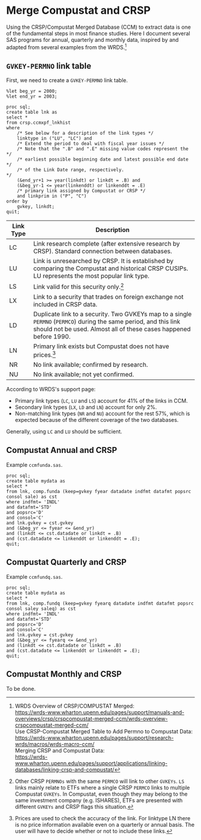 # Merge Compustat and CRSP

Using the CRSP/Compustat Merged Database (CCM) to extract data is one of the
fundamental steps in most finance studies. Here I document several SAS programs
for annual, quarterly and monthly data, inspired by and adapted from several
examples from the WRDS.[^4]

## `GVKEY-PERMNO` link table

First, we need to create a `GVKEY-PERMNO` link table.

```sas linenums="1" hl_lines="9 11"
%let beg_yr = 2000;
%let end_yr = 2003;

proc sql;
create table lnk as
select *
from crsp.ccmxpf_lnkhist
where
    /* See below for a description of the link types */
    linktype in ("LU", "LC") and
    /* Extend the period to deal with fiscal year issues */
    /* Note that the ".B" and ".E" missing value codes represent the   */
    /* earliest possible beginning date and latest possible end date   */
    /* of the Link Date range, respectively.                           */
    (&end_yr+1 >= year(linkdt) or linkdt = .B) and 
    (&beg_yr-1 <= year(linkenddt) or linkenddt = .E)
    /* primary link assigned by Compustat or CRSP */
    and linkprim in ("P", "C") 
order by 
    gvkey, linkdt;
quit;
```

| Link Type | Description                                                                                                                                                                            |
|-----------|----------------------------------------------------------------------------------------------------------------------------------------------------------------------------------------|
| LC        | Link research complete (after extensive research by CRSP). Standard connection between databases.                                                                                      |
| LU        | Link is unresearched by CRSP. It is established by comparing the Compustat and historical CRSP CUSIPs. LU represents the most popular link type.                                       |
| LS        | Link valid for this security only.[^1]                                                                                                                                                 |
| LX        | Link to a security that trades on foreign exchange not included in CRSP data.                                                                                                          |
| LD        | Duplicate link to a security. Two GVKEYs map to a single `PERMNO` (`PERMCO`) during the same period, and this link should not be used. Almost all of these cases happened before 1990. |
| LN        | Primary link exists but Compustat does not have prices.[^2]                                                                                                                            |
| NR        | No link available; confirmed by research.                                                                                                                                              |
| NU        | No link available; not yet confirmed.                                                                                                                                                  |



According to WRDS's support page: 

* Primary link types (`LC`, `LU` and `LS`) account for 41% of the links in CCM.
* Secondary link types (`LX`, `LD` and `LN`) account for only 2%. 
* Non-matching link types (`NR` and `NU`) account for the rest 57%, which is
  expected because of the different coverage of the two databases.

Generally, using `LC` and `LU` should be sufficient.

## Compustat Annual and CRSP

Example `ccmfunda.sas`.

```sas linenums="1"
proc sql;
create table mydata as 
select *
from lnk, comp.funda (keep=gvkey fyear datadate indfmt datafmt popsrc consol sale) as cst
where indfmt= 'INDL' 
and datafmt='STD' 
and popsrc='D' 
and consol='C' 
and lnk.gvkey = cst.gvkey
and (&beg_yr <= fyear <= &end_yr) 
and (linkdt <= cst.datadate or linkdt = .B) 
and (cst.datadate <= linkenddt or linkenddt = .E);
quit;
```

## Compustat Quarterly and CRSP

Example `ccmfundq.sas`.

```sas linenums="1"
proc sql;
create table mydata as 
select *
from lnk, comp.fundq (keep=gvkey fyearq datadate indfmt datafmt popsrc consol saley saleq) as cst
where indfmt= 'INDL' 
and datafmt='STD' 
and popsrc='D' 
and consol='C' 
and lnk.gvkey = cst.gvkey
and (&beg_yr <= fyearq <= &end_yr) 
and (linkdt <= cst.datadate or linkdt = .B) 
and (cst.datadate <= linkenddt or linkenddt = .E);
quit;
```

## Compustat Monthly and CRSP

To be done.

[^4]: WRDS Overview of CRSP/COMPUSTAT Merged: <br>
      https://wrds-www.wharton.upenn.edu/pages/support/manuals-and-overviews/crsp/crspcompustat-merged-ccm/wrds-overview-crspcompustat-merged-ccm/ <br> 
      Use CRSP-Compustat Merged Table to Add Permno to Compustat Data: <br> 
      https://wrds-www.wharton.upenn.edu/pages/support/research-wrds/macros/wrds-macro-ccm/ <br>
      Merging CRSP and Compustat Data: <br>
      https://wrds-www.wharton.upenn.edu/pages/support/applications/linking-databases/linking-crsp-and-compustat/

[^1]: Other CRSP `PERMNOs` with the same `PERMCO` will link to other `GVKEYs`.
`LS` links mainly relate to ETFs where a single CRSP `PERMCO` links to multiple
Compustat `GVKEYs`. In Compustat, even though they may belong to the same
investment company (e.g. ISHARES), ETFs are presented with different `GVKEYs`
and CRSP flags this situation. 

[^2]:  Prices are used to check the accuracy of the link. For linktype LN there
is no price information available even on a quarterly or annual basis. The user
will have to decide whether or not to include these links.